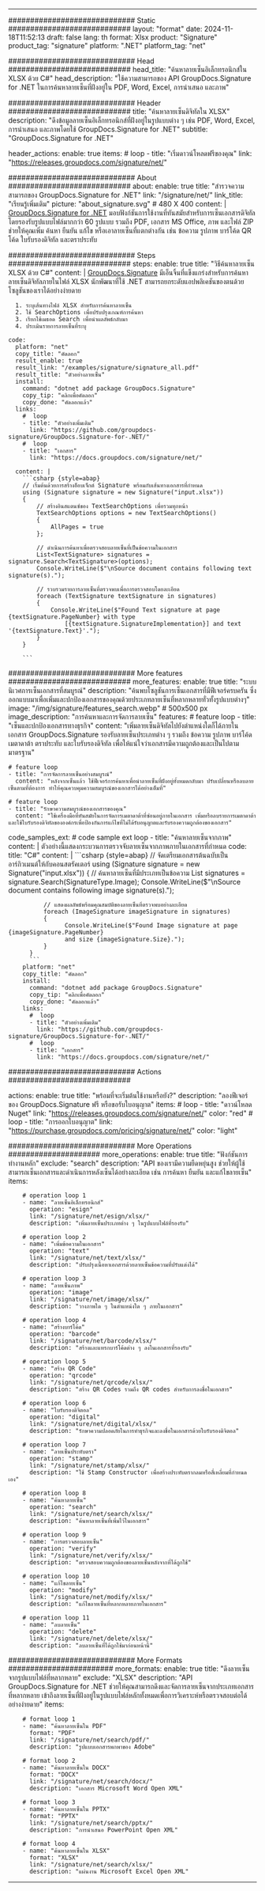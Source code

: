 



---
############################# Static ############################
layout: "format"
date:  2024-11-18T11:52:13
draft: false
lang: th
format: Xlsx
product: "Signature"
product_tag: "signature"
platform: ".NET"
platform_tag: "net"

############################# Head ############################
head_title: "ค้นหาลายเซ็นอิเล็กทรอนิกส์ใน XLSX ด้วย C#"
head_description: "ใช้ความสามารถของ API GroupDocs.Signature for .NET ในการค้นหาลายเซ็นที่ฝังอยู่ใน PDF, Word, Excel, การนำเสนอ และภาพ"

############################# Header ############################
title: "ค้นหาลายเซ็นดิจิทัลใน XLSX" 
description: "ดึงข้อมูลลายเซ็นอิเล็กทรอนิกส์ที่ฝังอยู่ในรูปแบบต่าง ๆ เช่น PDF, Word, Excel, การนำเสนอ และภาพโดยใช้ GroupDocs.Signature for .NET"
subtitle: "GroupDocs.Signature for .NET" 

header_actions:
  enable: true
  items:
    #  loop
    - title: "เริ่มดาวน์โหลดฟรีของคุณ"
      link: "https://releases.groupdocs.com/signature/net/"
      
############################# About ############################
about:
    enable: true
    title: "สำรวจความสามารถของ GroupDocs.Signature for .NET"
    link: "/signature/net/"
    link_title: "เรียนรู้เพิ่มเติม"
    picture: "about_signature.svg" # 480 X 400
    content: |
       [GroupDocs.Signature for .NET](/signature/net/) มอบฟังก์ชันการใช้งานที่ทันสมัยสำหรับการเซ็นเอกสารดิจิทัล โดยรองรับรูปแบบไฟล์มากกว่า 60 รูปแบบ รวมถึง PDF, เอกสาร MS Office, ภาพ และไฟล์ ZIP ช่วยให้คุณเพิ่ม ค้นหา ยืนยัน แก้ไข หรือเอาลายเซ็นที่แตกต่างกัน เช่น ข้อความ รูปภาพ บาร์โค้ด QR โค้ด ใบรับรองดิจิทัล และตราประทับ

############################# Steps ############################
steps:
    enable: true
    title: "วิธีค้นหาลายเซ็น XLSX ด้วย C#"
    content: |
      [GroupDocs.Signature](/signature/net/) มีเอ็นจิ้นที่แข็งแกร่งสำหรับการค้นหาลายเซ็นดิจิทัลภายในไฟล์ XLSX นักพัฒนาที่ใช้ .NET สามารถยกระดับแอปพลิเคชันของตนด้วยโซลูชันของเราได้อย่างง่ายดาย
      
      1. ระบุเส้นทางไฟล์ XLSX สำหรับการค้นหาลายเซ็น
      2. ใช้ SearchOptions เพื่อปรับปรุงเกณฑ์การค้นหา
      3. เรียกใช้เมธอด Search เพื่อนำผลลัพธ์กลับมา
      4. ประเมินรายการลายเซ็นที่ระบุ
   
    code:
      platform: "net"
      copy_title: "คัดลอก"
      result_enable: true
      result_link: "/examples/signature/signature_all.pdf"
      result_title: "ตัวอย่างลายเซ็น"
      install:
        command: "dotnet add package GroupDocs.Signature"
        copy_tip: "คลิกเพื่อคัดลอก"
        copy_done: "คัดลอกแล้ว"
      links:
        #  loop
        - title: "ตัวอย่างเพิ่มเติม"
          link: "https://github.com/groupdocs-signature/GroupDocs.Signature-for-.NET/"
        #  loop
        - title: "เอกสาร"
          link: "https://docs.groupdocs.com/signature/net/"
          
      content: |
        ```csharp {style=abap}
        // เริ่มต้นด้วยการสร้างอ็อบเจ็กต์ Signature พร้อมกับเส้นทางเอกสารที่กำหนด
        using (Signature signature = new Signature("input.xlsx"))
        {
            // สร้างอินสแตนซ์ของ TextSearchOptions เพื่อรวมทุกหน้า
            TextSearchOptions options = new TextSearchOptions()
            {
                AllPages = true
            };

            // ดำเนินการค้นหาเพื่อตรวจสอบลายเซ็นที่เป็นข้อความในเอกสาร
            List<TextSignature> signatures = signature.Search<TextSignature>(options);
            Console.WriteLine($"\nSource document contains following text signature(s).");

            // รวบรวมรายการลายเซ็นที่ตรวจพบเพื่อการตรวจสอบโดยละเอียด               
            foreach (TextSignature textSignature in signatures)
            {
                Console.WriteLine($"Found Text signature at page {textSignature.PageNumber} with type
                    [{textSignature.SignatureImplementation}] and text '{textSignature.Text}'.");
            }
        }
        
        ```            

############################# More features ############################
more_features:
  enable: true
  title: "ระบบนิเวศการเซ็นเอกสารที่สมบูรณ์"
  description: "ค้นพบโซลูชันการเซ็นเอกสารที่มีฟีเจอร์ครบครัน ซึ่งออกแบบมาเพื่อเพิ่มและปกป้องเอกสารของคุณด้วยประเภทลายเซ็นที่หลากหลายทั่วทั้งรูปแบบต่างๆ"
  image: "/img/signature/features_search.webp" # 500x500 px
  image_description: "การค้นหาและการจัดการลายเซ็น"
  features:
    # feature loop
    - title: "เซ็นและปกป้องเอกสารทางธุรกิจ"
      content: "เพิ่มลายเซ็นดิจิทัลไปยังตำแหน่งใดก็ได้ภายในเอกสาร GroupDocs.Signature รองรับลายเซ็นประเภทต่าง ๆ รวมถึง ข้อความ รูปภาพ บาร์โค้ด เมตาดาต้า ตราประทับ และใบรับรองดิจิทัล เพื่อให้แน่ใจว่าเอกสารมีความถูกต้องและเป็นไปตามมาตรฐาน"

    # feature loop
    - title: "การจัดการลายเซ็นอย่างสมบูรณ์"
      content: "หลังจากเซ็นแล้ว ใช้ฟีเจอร์การค้นหาเพื่อนำลายเซ็นที่ฝังอยู่ทั้งหมดกลับมา ปรับเปลี่ยนหรือลบลายเซ็นตามที่ต้องการ ทำให้คุณควบคุมความสมบูรณ์ของเอกสารได้อย่างเต็มที่"

    # feature loop
    - title: "รักษาความสมบูรณ์ของเอกสารของคุณ"
      content: "ใช้เครื่องมือที่ทันสมัยในการจัดการเมตาดาต้าที่ซ่อนอยู่ภายในเอกสาร เพิ่มหรือลบรายการเมตาดาต้า และใช้ใบรับรองดิจิทัลขององค์กรเพื่อป้องกันการแก้ไขที่ไม่ได้รับอนุญาตและรับรองความถูกต้องของเอกสาร"
      
  code_samples_ext:
    # code sample ext loop
    - title: "ค้นหาลายเซ็นจากภาพ"
      content: |
        ตัวอย่างนี้แสดงกระบวนการตรวจจับลายเซ็นจากภาพภายในเอกสารที่กำหนด
      code:
        title: "C#"
        content: |
          ```csharp {style=abap}
          // จัดเตรียมเอกสารต้นฉบับเป็นอาร์กิวเมนต์ให้กับคอนสตรัคเตอร์
          using (Signature signature = new Signature("input.xlsx"))
          {
              // ค้นหาลายเซ็นที่มีประเภทเป็นข้อความ
              List<ImageSignature> signatures = signature.Search<ImageSignature>(SignatureType.Image);
              Console.WriteLine($"\nSource document contains following image signature(s).");

              // แสดงผลลัพธ์พร้อมคุณสมบัติของลายเซ็นที่ตรวจพบอย่างละเอียด
              foreach (ImageSignature imageSignature in signatures)
              {
                    Console.WriteLine($"Found Image signature at page {imageSignature.PageNumber} 
                    and size {imageSignature.Size}.");
              }
          }
          ```
        platform: "net"
        copy_title: "คัดลอก"
        install:
          command: "dotnet add package GroupDocs.Signature"
          copy_tip: "คลิกเพื่อคัดลอก"
          copy_done: "คัดลอกแล้ว"
        links:
          #  loop
          - title: "ตัวอย่างเพิ่มเติม"
            link: "https://github.com/groupdocs-signature/GroupDocs.Signature-for-.NET/"
          #  loop
          - title: "เอกสาร"
            link: "https://docs.groupdocs.com/signature/net/"
            

            


############################# Actions ############################

actions:
  enable: true
  title: "พร้อมที่จะเริ่มต้นใช้งานหรือยัง?"
  description: "ลองฟีเจอร์ของ GroupDocs.Signature ฟรี หรือขอรับใบอนุญาต"
  items:
    #  loop
    - title: "ดาวน์โหลด Nuget"
      link: "https://releases.groupdocs.com/signature/net/"
      color: "red"
        #  loop
    - title: "การออกใบอนุญาต"
      link: "https://purchase.groupdocs.com/pricing/signature/net/"
      color: "light"


############################# More Operations #####################
more_operations:
    enable: true
    title: "ฟังก์ชันการทำงานหลัก"
    exclude: "search"
    description: "API ของเรามีความยืดหยุ่นสูง ช่วยให้ผู้ใช้สามารถเซ็นเอกสารและดำเนินการหลังเซ็นได้อย่างละเอียด เช่น การค้นหา ยืนยัน และแก้ไขลายเซ็น"
    items: 
          
        # operation loop 1
        - name: "ลายเซ็นอิเล็กทรอนิกส์"
          operation: "esign"
          link: "/signature/net/esign/xlsx/"
          description: "เพิ่มลายเซ็นประเภทต่าง ๆ ในรูปแบบไฟล์ที่รองรับ"

        # operation loop 2
        - name: "เพิ่มข้อความในเอกสาร"
          operation: "text"
          link: "/signature/net/text/xlsx/"
          description: "ปรับปรุงเนื้อหาเอกสารด้วยลายเซ็นข้อความที่ปรับแต่งได้"

        # operation loop 3
        - name: "ลายเซ็นภาพ"
          operation: "image"
          link: "/signature/net/image/xlsx/"
          description: "วางภาพใด ๆ ในตำแหน่งใด ๆ ภายในเอกสาร"

        # operation loop 4
        - name: "สร้างบาร์โค้ด"
          operation: "barcode"
          link: "/signature/net/barcode/xlsx/"
          description: "สร้างและแทรกบาร์โค้ดต่าง ๆ ลงในเอกสารที่รองรับ"

        # operation loop 5
        - name: "สร้าง QR Code"
          operation: "qrcode"
          link: "/signature/net/qrcode/xlsx/"
          description: "สร้าง QR Codes รวมถึง QR codes สำหรับการลงชื่อในเอกสาร"
          
        # operation loop 6
        - name: "ใบรับรองดิจิตอล"
          operation: "digital"
          link: "/signature/net/digital/xlsx/"
          description: "รักษาความปลอดภัยในการทำธุรกิจและลงชื่อในเอกสารด้วยใบรับรองดิจิตอล"

        # operation loop 7
        - name: "ลายเซ็นประทับตรา"
          operation: "stamp"
          link: "/signature/net/stamp/xlsx/"
          description: "ใช้ Stamp Constructor เพื่อสร้างประทับตรากลมหรือสี่เหลี่ยมที่กำหนดเอง"
          
        # operation loop 8
        - name: "ค้นหาลายเซ็น"
          operation: "search"
          link: "/signature/net/search/xlsx/"
          description: "ค้นหาลายเซ็นที่เพิ่มไว้ในเอกสาร"
          
        # operation loop 9
        - name: "การตรวจสอบลายเซ็น"
          operation: "verify"
          link: "/signature/net/verify/xlsx/"
          description: "ตรวจสอบความถูกต้องของลายเซ็นหลังจากที่ได้ถูกใช้"
          
        # operation loop 10
        - name: "แก้ไขลายเซ็น"
          operation: "modify"
          link: "/signature/net/modify/xlsx/"
          description: "แก้ไขลายเซ็นที่หลากหลายภายในเอกสาร"
          
        # operation loop 11
        - name: "ลบลายเซ็น"
          operation: "delete"
          link: "/signature/net/delete/xlsx/"
          description: "ลบลายเซ็นที่ได้ถูกใช้มาก่อนหน้านี้"
          
############################# More Formats ########################
more_formats:
    enable: true
    title: "ดึงลายเซ็นจากรูปแบบไฟล์ที่หลากหลาย"
    exclude: "XLSX"
    description: "API GroupDocs.Signature for .NET ช่วยให้คุณสามารถดึงและจัดการลายเซ็นจากประเภทเอกสารที่หลากหลาย เข้าถึงลายเซ็นที่ฝังอยู่ในรูปแบบไฟล์หลักทั้งหมดเพื่อการวิเคราะห์หรือตรวจสอบต่อได้อย่างง่ายดาย"
    items: 
          
        # format loop 1
        - name: "ค้นหาลายเซ็นใน PDF"
          format: "PDF"
          link: "/signature/net/search/pdf/"
          description: "รูปแบบเอกสารพกพาของ Adobe"
          
        # format loop 2
        - name: "ค้นหาลายเซ็นใน DOCX"
          format: "DOCX"
          link: "/signature/net/search/docx/"
          description: "เอกสาร Microsoft Word Open XML"
          
        # format loop 3
        - name: "ค้นหาลายเซ็นใน PPTX"
          format: "PPTX"
          link: "/signature/net/search/pptx/"
          description: "การนำเสนอ PowerPoint Open XML"
          
        # format loop 4
        - name: "ค้นหาลายเซ็นใน XLSX"
          format: "XLSX"
          link: "/signature/net/search/xlsx/"
          description: "แผ่นงาน Microsoft Excel Open XML"


          

---